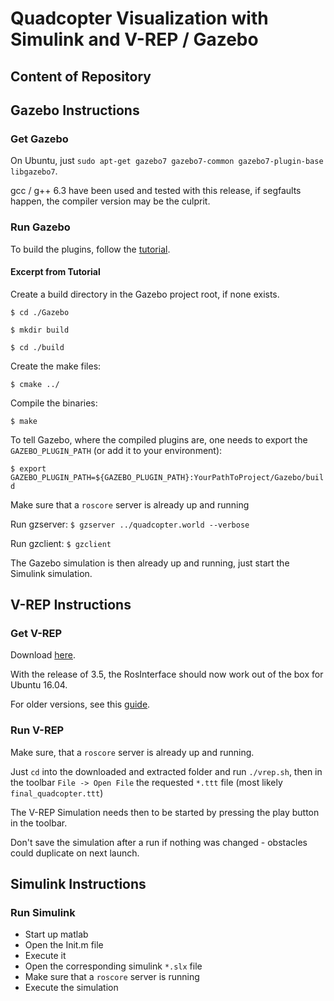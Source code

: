 # Quadcopter Visualization with Simulink and V-REP / Gazebo

## Content of Repository


## Gazebo Instructions

### Get Gazebo
On Ubuntu, just `sudo apt-get gazebo7 gazebo7-common gazebo7-plugin-base libgazebo7`.

gcc / g++ 6.3 have been used and tested with this release, if segfaults happen, the compiler version may be the culprit.

### Run Gazebo
To build the plugins, follow the [tutorial](http://gazebosim.org/tutorials?tut=plugins_hello_world&cat=write_plugin).

#### Excerpt from Tutorial
Create a build directory in the Gazebo project root, if none exists.

`$ cd ./Gazebo`

`$ mkdir build`

`$ cd ./build`

Create the make files:

`$ cmake ../`

Compile the binaries:

`$ make`

To tell Gazebo, where the compiled plugins are, one needs to export the `GAZEBO_PLUGIN_PATH` (or add it to your environment): 

`$ export GAZEBO_PLUGIN_PATH=${GAZEBO_PLUGIN_PATH}:YourPathToProject/Gazebo/build`

Make sure that a `roscore` server is already up and running

Run gzserver: `$ gzserver ../quadcopter.world --verbose`

Run gzclient: `$ gzclient`

The Gazebo simulation is then already up and running, just start the Simulink simulation.

## V-REP Instructions

### Get V-REP
Download [here](http://www.coppeliarobotics.com/downloads.html).

With the release of 3.5, the RosInterface should now work out of the box for Ubuntu 16.04.

For older versions, see this [guide](http://www.coppeliarobotics.com/helpFiles/en/rosTutorialIndigo.htm).

### Run V-REP
Make sure, that a `roscore` server is already up and running.

Just `cd` into the downloaded and extracted folder and run `./vrep.sh`, then in the toolbar `File -> Open File` the requested `*.ttt` file (most likely `final_quadcopter.ttt`)

The V-REP Simulation needs then to be started by pressing the play button in the toolbar.

Don't save the simulation after a run if nothing was changed - obstacles could duplicate on next launch.

## Simulink Instructions

### Run Simulink

- Start up matlab
- Open the Init.m file
- Execute it
- Open the corresponding simulink `*.slx` file
- Make sure that a `roscore` server is running
- Execute the simulation
